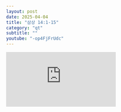 ```yaml
---
layout: post
date: 2025-04-04
title: "삼상 14:1-15"
category: "qt"
subtitle: ""
youtube: "-op4FjFrUdc"
---
```


<div class="youtube margin-large">
    <iframe src="https://www.youtube.com/embed/-op4FjFrUdc" title="YouTube video player" frameborder="0" allow="accelerometer; autoplay; clipboard-write; encrypted-media; gyroscope; picture-in-picture; web-share" allowfullscreen></iframe>
</div>

